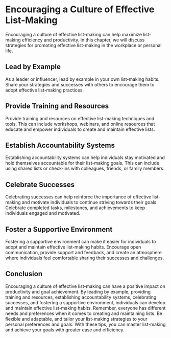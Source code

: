Encouraging a Culture of Effective List-Making
============================================================================================

Encouraging a culture of effective list-making can help maximize list-making efficiency and productivity. In this chapter, we will discuss strategies for promoting effective list-making in the workplace or personal life.

Lead by Example
---------------

As a leader or influencer, lead by example in your own list-making habits. Share your strategies and successes with others to encourage them to adopt effective list-making practices.

Provide Training and Resources
------------------------------

Provide training and resources on effective list-making techniques and tools. This can include workshops, webinars, and online resources that educate and empower individuals to create and maintain effective lists.

Establish Accountability Systems
--------------------------------

Establishing accountability systems can help individuals stay motivated and hold themselves accountable for their list-making goals. This can include using shared lists or check-ins with colleagues, friends, or family members.

Celebrate Successes
-------------------

Celebrating successes can help reinforce the importance of effective list-making and motivate individuals to continue striving towards their goals. Celebrate completed tasks, milestones, and achievements to keep individuals engaged and motivated.

Foster a Supportive Environment
-------------------------------

Fostering a supportive environment can make it easier for individuals to adopt and maintain effective list-making habits. Encourage open communication, provide support and feedback, and create an atmosphere where individuals feel comfortable sharing their successes and challenges.

Conclusion
----------

Encouraging a culture of effective list-making can have a positive impact on productivity and goal achievement. By leading by example, providing training and resources, establishing accountability systems, celebrating successes, and fostering a supportive environment, individuals can develop and maintain effective list-making habits. Remember, everyone has different needs and preferences when it comes to creating and maintaining lists. Be flexible and adaptable, and tailor your list-making strategies to your personal preferences and goals. With these tips, you can master list-making and achieve your goals with greater ease and efficiency.
